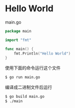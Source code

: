 # Hello World

main.go

```go
package main

import "fmt"

func main() {
    fmt.Println("Hello World")
}
```

使用下面的命令运行这个文件

```bash
$ go run main.go
```

编译成二进制文件后运行

```bash
$ go build main.go
$ ./main
```
